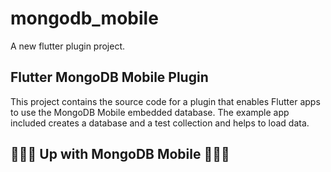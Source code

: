 # mongodb_mobile

A new flutter plugin project.

## Flutter MongoDB Mobile Plugin

This project contains the source code for a plugin that enables Flutter apps to use the MongoDB Mobile embedded database.
The  example app included creates a database and a test collection and  helps to load data.

## 🧩🧩🧩  Up with MongoDB Mobile 🧩🧩🧩
